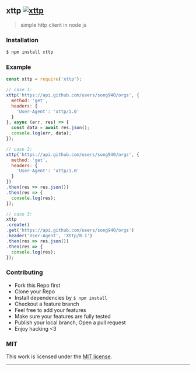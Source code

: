 ## xttp [![xttp](https://img.shields.io/npm/v/xttp.svg)](https://npmjs.org/xttp)

> simple http client in node js

### Installation

```bash
$ npm install xttp
```

### Example

```js
const xttp = require('xttp');

// case 1:
xttp('https://api.github.com/users/song940/orgs', {
  method: 'get',  
  headers: {
    'User-Agent': 'xttp/1.0'
  }
}, async (err, res) => {
  const data = await res.json();
  console.log(err, data);
});

// case 2:
xttp('https://api.github.com/users/song940/orgs', {
  method: 'get',
  headers: {
    'User-Agent': 'xttp/1.0'
  }
})
.then(res => res.json())
.then(res => {
  console.log(res);
});

// case 3:
xttp
.create()
.get('https://api.github.com/users/song940/orgs')
.header('User-Agent', 'Xttp/0.1')
.then(res => res.json())
.then(res => {
  console.log(res);
});

```

### Contributing
- Fork this Repo first
- Clone your Repo
- Install dependencies by `$ npm install`
- Checkout a feature branch
- Feel free to add your features
- Make sure your features are fully tested
- Publish your local branch, Open a pull request
- Enjoy hacking <3

### MIT

This work is licensed under the [MIT license](./LICENSE).

---